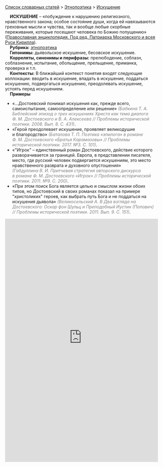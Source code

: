 <style>
st { color: Gray;
  font-style: italic;}
</style>

[Список словарных статей](https://thesaurus-dostoevsky.github.io/Thesaurus/) > [Этнопоэтика](ethnopoe.md) > [Искушение](искушение.md) 

&nbsp;&nbsp;&nbsp;&nbsp;**ИСКУШЕНИЕ** – «побуждение к нарушению религиозного, нравственного закона; особое состояние души, когда ей навязываются греховные мысли и чувства, так и вообще любые скорбные переживания, которые посещают человека по Божию попущению» ([Православная энциклопедия. Под ред. Патриарха Московского и всея Руси Кирилла](https://pravenc.ru)).  
&nbsp;&nbsp;&nbsp;&nbsp;**Рубрика:** [этнопоэтика](ethnopoe.md)  
&nbsp;&nbsp;&nbsp;&nbsp;**Гипонимы:** дьявольское искушение, бесовское искушение.  
&nbsp;&nbsp;&nbsp;&nbsp;**Корреляты, синонимы и перифразы:** прелюбодение, соблазн, соблазнение, испытание, обольщение, прельщение,  приманка, проверка и т.п.  
&nbsp;&nbsp;&nbsp;&nbsp;**Контексты:** В ближайший контекст понятия входят следующие коллокации: вводить в искушение, впадать в искушение, поддаться искушению, подвергаться искушению, преодолевать искушение, устоять перед искушением.  <br>
&nbsp;&nbsp;&nbsp;&nbsp;**Примеры**  
* «…Достоевский понимал искушения как, прежде всего, самоиспытание, самоопределение или решение» <st>(Бабкина Т. А. Библейский эпизод о трех искушениях Христа как тема диалога Ф. М. Достоевского и В. А. Алексеева // Проблемы исторической поэтики. 2008. Вып. 8. С. 431)</st>.
* «Герой преодолевает искушение, проявляет великодушие и благородство» <st>(Баталова Т. П. Поэтика «эпилога» в романе Ф. М. Достоевского «Братья Карамазовы» // Проблемы исторической поэтики. 2017. №3. С. 101)</st>.
* «"Игрок" – единственный роман Достоевского, действие которого разворачивается за границей. Европа, в представлении писателя, место, где русский человек подвергается искушениям, это место нравственного разврата и духовного опустошения» <st>(Габдуллина В. И. Притчевая стратегия авторского дискурса в романе Ф. М. Достоевского «Игрок» // Проблемы исторической поэтики. 2011. №9. С. 200)</st>.
* «При этом поиск Бога является целью и смыслом жизни обоих типов, но Достоевский в своих романах показал на примере "христоликих" героев, как выбрать путь Бога и не поддаться на искушения дьявола» <st>(Великосельский А. В Два взгляда на Достоевского: Оскар фон Шульц и Преподобный Иустин (Попович) // Проблемы исторической поэтики. 2011. Вып. 9. С. 151)</st>.  

<iframe src="https://thesaurus-dostoevsky.github.io/nk/искушение.html" style="border:0px;width:100%;height:800px" allowfullscreen="true" webkitallowfullscreen="true" mozallowfullscreen="true">
